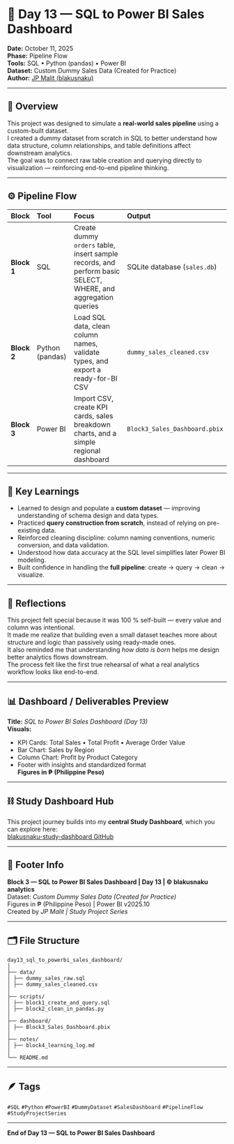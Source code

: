 # 🧾 Day 13 — SQL to Power BI Sales Dashboard

**Date:** October 11, 2025  
**Phase:** Pipeline Flow  
**Tools:** SQL • Python (pandas) • Power BI  
**Dataset:** Custom Dummy Sales Data (Created for Practice)  
**Author:** [JP Malit (blakusnaku)](https://github.com/blakusnaku)

---

## 🧩 Overview
This project was designed to simulate a **real-world sales pipeline** using a custom-built dataset.  
I created a dummy dataset from scratch in SQL to better understand how data structure, column relationships, and table definitions affect downstream analytics.  
The goal was to connect raw table creation and querying directly to visualization — reinforcing end-to-end pipeline thinking.

---

## ⚙️ Pipeline Flow

| Block | Tool | Focus | Output |
|:------|:-----|:------|:--------|
| **Block 1** | SQL | Create dummy `orders` table, insert sample records, and perform basic SELECT, WHERE, and aggregation queries | SQLite database (`sales.db`) |
| **Block 2** | Python (pandas) | Load SQL data, clean column names, validate types, and export a ready-for-BI CSV | `dummy_sales_cleaned.csv` |
| **Block 3** | Power BI | Import CSV, create KPI cards, sales breakdown charts, and a simple regional dashboard | `Block3_Sales_Dashboard.pbix` |

---

## 🧠 Key Learnings
- Learned to design and populate a **custom dataset** — improving understanding of schema design and data types.  
- Practiced **query construction from scratch**, instead of relying on pre-existing data.  
- Reinforced cleaning discipline: column naming conventions, numeric conversion, and data validation.  
- Understood how data accuracy at the SQL level simplifies later Power BI modeling.  
- Built confidence in handling the **full pipeline**: create → query → clean → visualize.  

---

## 💬 Reflections
This project felt special because it was 100 % self-built — every value and column was intentional.  
It made me realize that building even a small dataset teaches more about structure and logic than passively using ready-made ones.  
It also reminded me that understanding *how data is born* helps me design better analytics flows downstream.  
The process felt like the first true rehearsal of what a real analytics workflow looks like end-to-end.  

---

## 📊 Dashboard / Deliverables Preview
**Title:** *SQL to Power BI Sales Dashboard (Day 13)*  
**Visuals:**  
- KPI Cards: Total Sales • Total Profit • Average Order Value  
- Bar Chart: Sales by Region  
- Column Chart: Profit by Product Category  
- Footer with insights and standardized format  
**Figures in ₱ (Philippine Peso)**  

---

## ⛓️ Study Dashboard Hub
This project journey builds into my **central Study Dashboard**, which you can explore here:  
[blakusnaku-study-dashboard GitHub](https://github.com/blakusnaku/blakusnaku-study-dashboard)

---

## 🧾 Footer Info
**Block 3 — SQL to Power BI Sales Dashboard | Day 13 | © blakusnaku analytics**  
Dataset: *Custom Dummy Sales Data (Created for Practice)*  
Figures in ₱ (Philippine Peso) | Power BI v2025.10  
Created by *JP Malit | Study Project Series*

---

## 🗂️ File Structure
```
day13_sql_to_powerbi_sales_dashboard/
│
├── data/
│ ├── dummy_sales_raw.sql
│ ├── dummy_sales_cleaned.csv
│
├── scripts/
│ ├── block1_create_and_query.sql
│ ├── block2_clean_in_pandas.py
│
├── dashboard/
│ ├── Block3_Sales_Dashboard.pbix
│
├── notes/
│ ├── block4_learning_log.md
│
└── README.md
```

---

## 🪶 Tags
`#SQL` `#Python` `#PowerBI` `#DummyDataset` `#SalesDashboard` `#PipelineFlow` `#StudyProjectSeries`

---

**End of Day 13 — SQL to Power BI Sales Dashboard**

